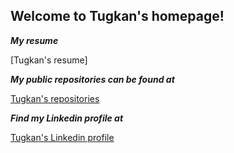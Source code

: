 ## Welcome to Tugkan's homepage!

***My resume***

[Tugkan's resume]

***My public repositories can be found at***

[Tugkan's repositories](https://github.com/tugkankocak?tab=repositories)


_**Find my Linkedin profile at**_

[Tugkan's Linkedin profile](https://www.linkedin.com/in/tugkan-kocak-b23059ba)
